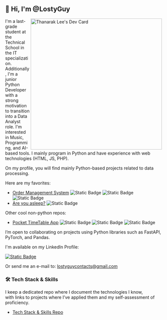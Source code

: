 ## 👋 Hi, I'm @LostyGuy

<a href="https://github.com/anuraghazra/github-readme-stats"><img align="right" src="https://github-readme-stats.vercel.app/api?username=LostyGuy&show_icons=true" width="422" alt="Thanarak Lee's Dev Card"/></a>


  I'm a last-grade student at the Technical School in the IT specialization. Additionally, I'm a junior Python Developer with a strong motivation to transition into a Data Analyst role. I'm interested in Music, Programming, and AI-based tools. I mainly program in Python and have experience with web technologies (HTML, JS, PHP).
	 
 On my profile, you will find mainly Python-based projects related to data processing.
	
  Here are my favorites:
   * [Order Management System](https://github.com/LostyGuy/Order-Management-System) ![Static Badge](https://img.shields.io/badge/FastAPI--lightgreen?style=for-the-badge&logo=fastapi&logoColor=%23009688) ![Static Badge](https://img.shields.io/badge/Django--green?style=for-the-badge&logo=django&logoColor=%23092E20) ![Static Badge](https://img.shields.io/badge/SQLAlchemy--red?style=for-the-badge&logo=sqlalchemy&logoColor=%23D71F00)
   * [Are you asleep?](https://github.com/LostyGuy/Are-you-asleep)  ![Static Badge](https://img.shields.io/badge/Tkinter--lightgrey?style=for-the-badge)

Other cool non-python repos:
   * [Pocket TimeTable App](https://github.com/LostyGuy/Timetable-Grid-App) ![Static Badge](https://img.shields.io/badge/Dart--White?style=for-the-badge&logo=dart&color=%230175C2) ![Static Badge](https://img.shields.io/badge/Flutter--White?style=for-the-badge&logo=flutter&color=%2302569B) ![Static Badge](https://img.shields.io/badge/HTML--White?style=for-the-badge&logo=html5&color=%23E34F26) 




  I’m open to collaborating on projects using Python libraries such as FastAPI, PyTorch, and Pandas.
	
  I'm available on my LinkedIn Profile: 

  
  <a href="https://www.linkedin.com/in/maksymknasiecki">
  <img alt="Static Badge" src="https://img.shields.io/badge/LinkedIn--lightblue?style=for-the-badge&link=https%3A%2F%2Fwww.linkedin.com%2Fin%2Fmaksymknasiecki">
  </a>

  Or send me an e-mail to: lostyguycontacts@gmail.com

  ### 🛠 Tech Stack & Skills
  I keep a dedicated repo where I document the technologies I know,  
  with links to projects where I’ve applied them and my self-assessment of proficiency.  

   * [Tech Stack & Skills Repo](https://github.com/LostyGuy/Tech-Stack)



<!---
LostyGuy/LostyGuy is a ✨ special ✨ repository because its `README.md` (this file) appears on your GitHub profile.
You can click the Preview link to take a look at your changes.
--->
